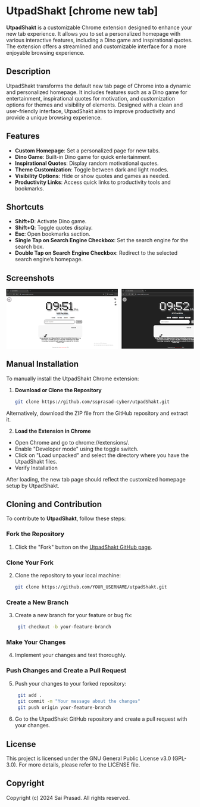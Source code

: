 # UtpadShakt  [chrome new tab]

**UtpadShakt** is a customizable Chrome extension designed to enhance your new tab experience. It allows you to set a personalized homepage with various interactive features, including a Dino game and inspirational quotes. The extension offers a streamlined and customizable interface for a more enjoyable browsing experience.

## Description

UtpadShakt transforms the default new tab page of Chrome into a dynamic and personalized homepage. It includes features such as a Dino game for entertainment, inspirational quotes for motivation, and customization options for themes and visibility of elements. Designed with a clean and user-friendly interface, UtpadShakt aims to improve productivity and provide a unique browsing experience.

## Features

- **Custom Homepage**: Set a personalized page for new tabs.
- **Dino Game**: Built-in Dino game for quick entertainment.
- **Inspirational Quotes**: Display random motivational quotes.
- **Theme Customization**: Toggle between dark and light modes.
- **Visibility Options**: Hide or show quotes and games as needed.
- **Productivity Links**: Access quick links to productivity tools and bookmarks.

## Shortcuts

- **Shift+D**: Activate Dino game.
- **Shift+Q**: Toggle quotes display.
- **Esc**: Open bookmarks section.
- **Single Tap on Search Engine Checkbox**: Set the search engine for the search box.
- **Double Tap on Search Engine Checkbox**: Redirect to the selected search engine’s homepage.

## Screenshots
<div style="display: flex; overflow-x: auto;">
  <img src="assets/homepage-light.PNG" alt="Homepage Light Mode" style="width: 300px; margin-right: 10px;">
  <img src="assets/homepage-dark.PNG" alt="Homepage Dark Mode" style="width: 300px; margin-right: 10px;">
  <img src="assets/bookmarks.PNG" alt="Bookmarks" style="width: 300px;">
</div>


## Manual Installation

To manually install the UtpadShakt Chrome extension:

1. **Download or Clone the Repository**
   ```bash
   git clone https://github.com/ssprasad-cyber/utpadShakt.git
Alternatively, download the ZIP file from the GitHub repository and extract it.

2. **Load the Extension in Chrome**

 - Open Chrome and go to chrome://extensions/.
 - Enable "Developer mode" using the toggle switch.
 - Click on "Load unpacked" and select the directory where you have the UtpadShakt files.
 - Verify Installation

After loading, the new tab page should reflect the customized homepage setup by UtpadShakt.

## Cloning and Contribution

To contribute to **UtpadShakt**, follow these steps:

### Fork the Repository

1. Click the "Fork" button on the [UtpadShakt GitHub page](https://github.com/ssprasad-cyber/utpadShakt).

### Clone Your Fork

2. Clone the repository to your local machine:
   ```bash
   git clone https://github.com/YOUR_USERNAME/utpadShakt.git
### Create a New Branch
3. Create a new branch for your feature or bug fix:
   ```bash
    git checkout -b your-feature-branch
### Make Your Changes
4. Implement your changes and test thoroughly.
### Push Changes and Create a Pull Request
5. Push your changes to your forked repository:

   ```bash
    git add .
    git commit -m "Your message about the changes"
    git push origin your-feature-branch
6. Go to the UtpadShakt GitHub repository and create a pull request with your changes.

## License
This project is licensed under the GNU General Public License v3.0 (GPL-3.0). For more details, please refer to the LICENSE file.

## Copyright
Copyright (c) 2024 Sai Prasad. All rights reserved.
